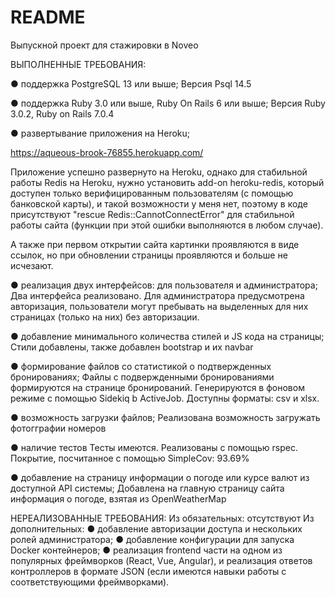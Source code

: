 # README

Выпускной проект для стажировки в Noveo

ВЫПОЛНЕННЫЕ ТРЕБОВАНИЯ:

● поддержка PostgreSQL 13 или выше;
Версия Psql 14.5

● поддержка Ruby 3.0 или выше, Ruby On Rails 6 или выше;
Версия Ruby 3.0.2, Ruby on Rails 7.0.4

● развертывание приложения на Heroku;

https://aqueous-brook-76855.herokuapp.com/

Приложение успешно развернуто на Heroku, однако для стабильной работы Redis на Heroku, нужно установить add-on heroku-redis, который доступен только верифицированным пользователям (с помощью банковской карты), и такой возможности у меня нет, поэтому в коде присутствуют "rescue Redis::CannotConnectError" для стабильной работы сайта (функции при этой ошибки выполняются в любом случае).

А также при первом открытии сайта картинки проявляются в виде ссылок, но при обновлении страницы проявляются и больше не исчезают.

● реализация двух интерфейсов: для пользователя и администратора;
Два интерфейса реализовано. Для администратора предусмотрена авторизация, пользователи могут пребывать на выделенных для них страницах (только на них) без авторизации.

● добавление минимального количества стилей и JS кода на страницы;
Стили добавлены, также добавлен bootstrap и их navbar

● формирование файлов со статистикой о подтвержденных бронированиях;
Файлы с подвержденными бронированиями формируются на странице бронирований. Генерируются в фоновом режиме с помощью Sidekiq b ActiveJob. Доступны форматы: csv и xlsx.

● возможность загрузки файлов;
Реализована возможность загружать фотогграфии номеров

● наличие тестов
Тесты имеются. Реализованы с помощью rspec. Покрытие, посчитанное с помощью SimpleCov: 93.69%

● добавление на страницу информации о погоде или курсе валют из доступной
API системы;
Добавлена на главную страницу сайта информация о погоде, взятая из OpenWeatherMap

НЕРЕАЛИЗОВАННЫЕ ТРЕБОВАНИЯ:
Из обязательных: отсутствуют
Из дополнительных: 
● добавление авторизации доступа и нескольких ролей администратора;
● добавление конфигурации для запуска Docker контейнеров;
● реализация frontend части на одном из популярных фреймворков (React, Vue,
Angular), и реализация ответов контроллеров в формате JSON (если имеются навыки работы
с соответствующими фреймворками).
